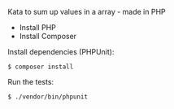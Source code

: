 Kata to sum up values in a array - made in PHP

- Install PHP
- Install Composer

Install dependencies (PHPUnit):

`$ composer install`

Run the tests:

`$ ./vendor/bin/phpunit`
